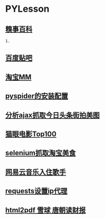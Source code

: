 # PYLesson

## [糗事百科](https://github.com/lucky9322/PYLesson/tree/master/src/main/qiubai)

	1.

## [百度贴吧](https://github.com/lucky9322/PYLesson/tree/master/src/main/baidutieba)


## [淘宝MM](https://github.com/lucky9322/PYLesson/tree/master/src/main/taobao)

## [pyspider的安装配置](https://github.com/lucky9322/PYLesson/tree/master/src/main/pyspider_lib)

## [分析ajax抓取今日头条街拍美图](https://github.com/lucky9322/PYLesson/tree/master/src/main/jiepai)

## [猫眼电影Top100](https://github.com/lucky9322/PYLesson/tree/master/src/main/maoyantop100)

## [selenium抓取淘宝美食](https://github.com/lucky9322/PYLesson/tree/master/src/main/taobaomeishi)

## [网易云音乐入住歌手](https://github.com/lucky9322/PYLesson/tree/master/src/main/wyymusic)

## [requests设置ip代理](https://github.com/lucky9322/PYLesson/tree/master/src/main/proxies_ip)

## [html2pdf 雪球 唐朝读财报](https://github.com/lucky9322/PYLesson/tree/master/src/main/xueqiu)